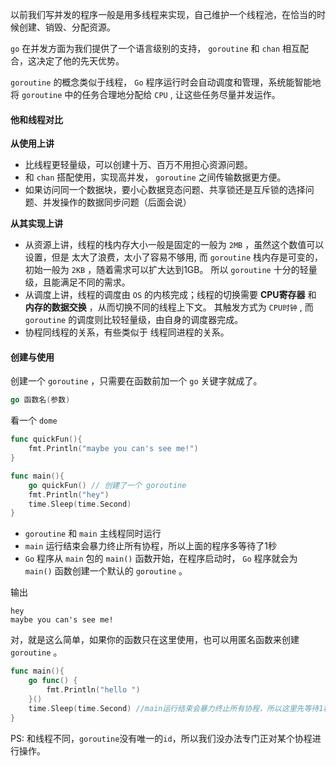 以前我们写并发的程序一般是用多线程来实现，自己维护一个线程池，在恰当的时候创建、销毁、分配资源。

`go` 在并发方面为我们提供了一个语言级别的支持， `goroutine` 和 `chan` 相互配合，这决定了他的先天优势。

`goroutine` 的概念类似于线程， `Go` 程序运行时会自动调度和管理，系统能智能地将 `goroutine` 中的任务合理地分配给 `CPU` , 让这些任务尽量并发运作。

#### 他和线程对比

**从使用上讲**

* 比线程更轻量级，可以创建十万、百万不用担心资源问题。
* 和 `chan` 搭配使用，实现高并发， `goroutine` 之间传输数据更方便。
* 如果访问同一个数据块，要小心数据竞态问题、共享锁还是互斥锁的选择问题、并发操作的数据同步问题（后面会说）

**从其实现上讲**

* 从资源上讲，线程的栈内存大小一般是固定的一般为 `2MB` ，虽然这个数值可以设置，但是 太大了浪费，太小了容易不够用, 而 `goroutine` 栈内存是可变的，初始一般为 `2KB` ，随着需求可以扩大达到1GB。 所以 `goroutine` 十分的轻量级，且能满足不同的需求。
* 从调度上讲，线程的调度由 `OS` 的内核完成；线程的切换需要 **CPU寄存器** 和 **内存的数据交换** ，从而切换不同的线程上下文。 其触发方式为 `CPU时钟` , 而 `goroutine` 的调度则比较轻量级，由自身的调度器完成。
* 协程同线程的关系，有些类似于 线程同进程的关系。

#### 创建与使用

创建一个 `goroutine` ，只需要在函数前加一个 `go` 关键字就成了。

``` Go
go 函数名(参数)
```

看一个 `dome` 

``` Go
func quickFun(){
	fmt.Println("maybe you can's see me!")
}

func main(){
	go quickFun() // 创建了一个 goroutine
	fmt.Println("hey")
	time.Sleep(time.Second)
}
```

* `goroutine` 和 `main` 主线程同时运行
* `main` 运行结束会暴力终止所有协程，所以上面的程序多等待了1秒
* `Go` 程序从 `main` 包的 `main()` 函数开始，在程序启动时， `Go` 程序就会为 `main()` 函数创建一个默认的 `goroutine` 。

输出

``` 
hey
maybe you can's see me!
```

对，就是这么简单，如果你的函数只在这里使用，也可以用匿名函数来创建 `goroutine` 。

``` Go
func main(){
	go func() {
		fmt.Println("hello ")
	}()
	time.Sleep(time.Second) //main运行结束会暴力终止所有协程，所以这里先等待1秒
}
```

PS: 和线程不同，`goroutine`没有唯一的`id`，所以我们没办法专门正对某个协程进行操作。

#### 
